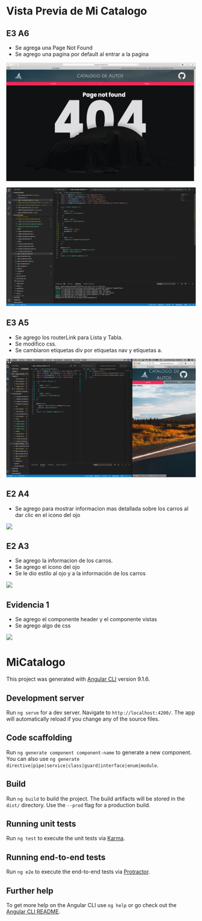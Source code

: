 # Vista Previa de Mi Catalogo

## E3 A6

- Se agrega una Page Not Found
- Se agrego una pagina por default al entrar a la pagina

![](/preview/E3A6.png)

![](/preview/E3A6codigo.png)

## E3 A5

- Se agrego los routerLink para Lista y Tabla.
- Se modifico css.
- Se cambiaron etiquetas div por etiquetas nav y etiquetas a.

![](/preview/E3A5.png)

## E2 A4

- Se agrego para mostrar informacion mas detallada sobre los carros al dar clic en el icono del ojo

![](preview/E2A4.png)

## E2 A3

- Se agrego la informacion de los carros.
- Se agrego el icono del ojo
- Se le dio estilo al ojo y a la información de los carros

![](/preview/E2A3.png)


## Evidencia 1

- Se agrego el componente header y el componente vistas
- Se agrego algo de css

![](/preview/E1%20A%232.png)




# MiCatalogo

This project was generated with [Angular CLI](https://github.com/angular/angular-cli) version 9.1.6.

## Development server

Run `ng serve` for a dev server. Navigate to `http://localhost:4200/`. The app will automatically reload if you change any of the source files.

## Code scaffolding

Run `ng generate component component-name` to generate a new component. You can also use `ng generate directive|pipe|service|class|guard|interface|enum|module`.

## Build

Run `ng build` to build the project. The build artifacts will be stored in the `dist/` directory. Use the `--prod` flag for a production build.

## Running unit tests

Run `ng test` to execute the unit tests via [Karma](https://karma-runner.github.io).

## Running end-to-end tests

Run `ng e2e` to execute the end-to-end tests via [Protractor](http://www.protractortest.org/).

## Further help

To get more help on the Angular CLI use `ng help` or go check out the [Angular CLI README](https://github.com/angular/angular-cli/blob/master/README.md).
